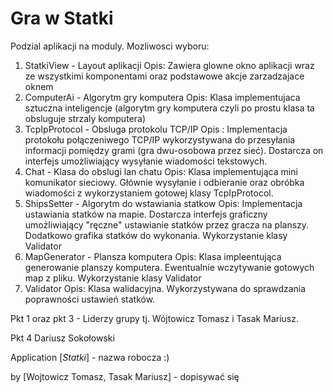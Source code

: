# Gra w Statki

Podzial aplikacji na moduly.
Mozliwosci wyboru:

1. StatkiView - Layout aplikacji
	Opis: Zawiera glowne okno aplikacji wraz ze wszystkimi komponentami oraz podstawowe akcje zarzadzajace oknem
2. ComputerAi - Algorytm gry komputera
	Opis: Klasa implementujaca sztuczna inteligencje (algorytm gry komputera czyli po prostu klasa ta obsluguje strzaly komputera)
3. TcpIpProtocol - Obsluga protokolu TCP/IP
	Opis : Implementacja protokołu połączeniwego TCP/IP wykorzystywana do przesyłania informacji pomiędzy grami (gra dwu-osobowa przez sieć). Dostarcza on interfejs umożliwiający wysyłanie wiadomości tekstowych.
4. Chat - Klasa do obslugi lan chatu
	Opis: Klasa implementująca mini komunikator sieciowy. Głównie wysyłanie i odbieranie oraz obróbka wiadomości z wykorzystaniem gotowej klasy TcpIpProtocol.
5. ShipsSetter - Algorytm do wstawiania statkow
	Opis: Implementacja ustawiania statków na mapie. Dostarcza interfejs graficzny umożliwiający "ręczne" ustawianie statków przez gracza na planszy. Dodatkowo grafika statków do wykonania. Wykorzystanie klasy Validator
6. MapGenerator - Plansza komputera
	Opis: Klasa impleentująca generowanie planszy komputera. Ewentualnie wczytywanie gotowych map z pliku. Wykorzystanie klasy Validator
7. Validator
	Opis: Klasa walidacyjna. Wykorzystywana do sprawdzania poprawności ustawień statków.

Pkt 1 oraz pkt 3 - Liderzy grupy tj. Wójtowicz Tomasz i Tasak Mariusz.

Pkt 4 Dariusz Sokołowski

Application [*Statki*] - nazwa robocza :)

by [Wojtowicz Tomasz, Tasak Mariusz] - dopisywać się
